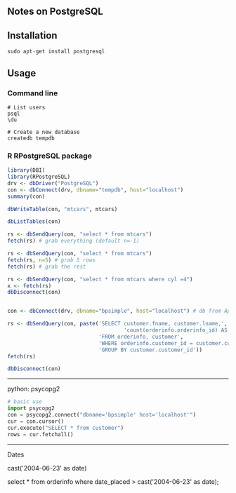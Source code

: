 ## Notes on PostgreSQL

## Installation

```shell
sudo apt-get install postgresql
```

## Usage


### Command line

```shell
# List users
psql
\du

# Create a new database
createdb tempdb

```

<!-- To start postgres once:
  postgres -D /usr/local/var/postgres -->

<!-- Then connect with

  psql -d tempdb -->


### R RPostgreSQL package

```r
library(DBI)
library(RPostgreSQL)
drv <- dbDriver("PostgreSQL")
con <- dbConnect(drv, dbname="tempdb", host="localhost")
summary(con)

dbWriteTable(con, "mtcars", mtcars)

dbListTables(con)

rs <- dbSendQuery(con, "select * from mtcars")
fetch(rs) # grab everything (default n=-1)

rs <- dbSendQuery(con, "select * from mtcars")
fetch(rs, n=5) # grab 5 rows
fetch(rs) # grab the rest

rs <- dbSendQuery(con, "select * from mtcars where cyl =4")
x <- fetch(rs)
dbDisconnect(con)


con <- dbConnect(drv, dbname="bpsimple", host="localhost") # db from Apress book

rs <- dbSendQuery(con, paste('SELECT customer.fname, customer.lname,',
                                     'count(orderinfo.orderinfo_id) AS "no. orders"',
                             'FROM orderinfo, customer',
                             'WHERE orderinfo.customer_id = customer.customer_id',
                             'GROUP BY customer.customer_id'))
fetch(rs)

dbDisconnect(con)
```

---

python: psycopg2

```python
# basic use
import psycopg2
con = psycopg2.connect("dbname='bpsimple' host='localhost'")
cur = con.cursor()
cur.execute("SELECT * from customer")
rows = cur.fetchall()
```

---

Dates

cast('2004-06-23' as date)

select * from orderinfo where date_placed > cast('2004-06-23' as date);
